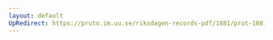 ```yaml
---
layout: default
UpRedirect: https://pruto.im.uu.se/riksdagen-records-pdf/1881/prot-1881--fk--003/prot-1881--fk--003_005.pdf
---
```

